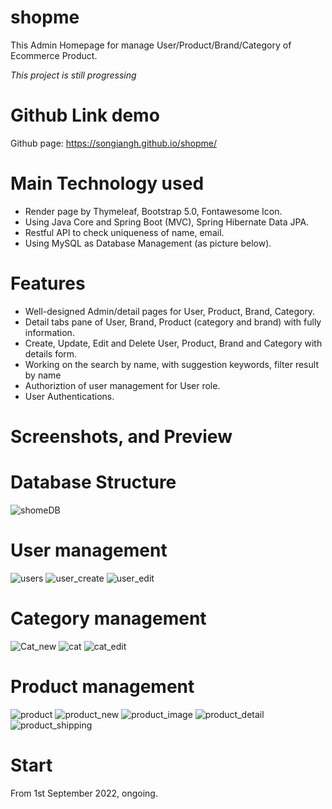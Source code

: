 # shopme
This Admin Homepage for manage User/Product/Brand/Category of Ecommerce Product.

*This project is still progressing*

# Github Link demo
Github page: https://songiangh.github.io/shopme/

# Main Technology used
- Render page by Thymeleaf, Bootstrap 5.0, Fontawesome Icon.
- Using Java Core and Spring Boot (MVC), Spring Hibernate Data JPA.
- Restful API to check uniqueness of name, email.
- Using MySQL as Database Management (as picture below).

# Features
- Well-designed Admin/detail pages for User, Product, Brand, Category.
- Detail tabs pane of User, Brand, Product (category and brand) with fully information.
- Create, Update, Edit and Delete User, Product, Brand and Category with details form.
- Working on the search by name, with suggestion keywords, filter result by name
- Authoriztion of user management for User role.
- User Authentications.

# Screenshots, and Preview
# Database Structure
![shomeDB](https://user-images.githubusercontent.com/87811575/197439623-66541164-0e53-48d9-b9f1-08f7c1c05187.JPG)
# User management
![users](https://user-images.githubusercontent.com/87811575/197439511-aa560dd8-8e98-42d8-8a25-b4fb12f88a25.JPG)
![user_create](https://user-images.githubusercontent.com/87811575/197439760-f9195d20-8faf-4ba2-a2c1-14033b428d14.JPG)
![user_edit](https://user-images.githubusercontent.com/87811575/197439859-5732a184-beda-417e-8fbe-3b2341363fa9.JPG)

# Category management
![Cat_new](https://user-images.githubusercontent.com/87811575/197524121-054c249c-4fdc-4596-8aeb-6e3ea9f07c63.JPG)
![cat](https://user-images.githubusercontent.com/87811575/197524128-cffbecd5-3695-4d15-ba8b-c365bf6085f1.JPG)
![cat_edit](https://user-images.githubusercontent.com/87811575/197524134-bfe76861-30b3-4c0a-8203-d7f567e74493.JPG)

# Product management
![product](https://user-images.githubusercontent.com/87811575/197524672-5b2982b8-9a6b-4aaa-8b4d-f4e315bd7f31.JPG)
![product_new](https://user-images.githubusercontent.com/87811575/197524681-3b99427b-0434-4357-a85a-ebe35e502fe2.JPG)
![product_image](https://user-images.githubusercontent.com/87811575/197524689-dff73812-4571-4c43-a231-7b7ea4bf1f0b.JPG)
![product_detail](https://user-images.githubusercontent.com/87811575/197524696-4d6e3e99-4aad-47bf-84fd-793937483161.JPG)
![product_shipping](https://user-images.githubusercontent.com/87811575/197524700-b25ee816-4408-4af6-869d-e7cc4fc70e54.JPG)


# Start
From 1st September 2022, ongoing.
